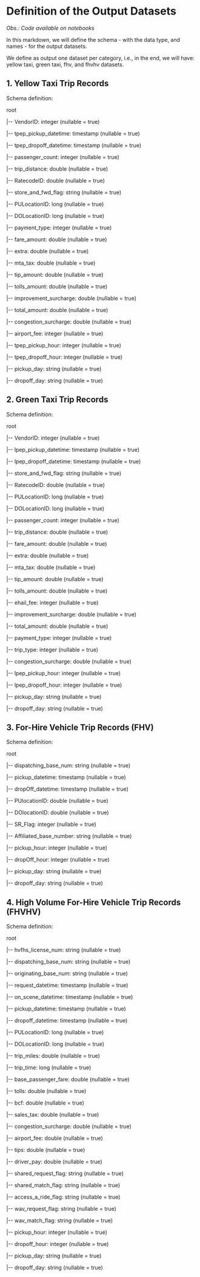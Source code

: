 # Definition of the Output Datasets

<em>Obs.: Code available on notebooks</em>  

In this markdown, we will define the schema - with the data type, and names - for the output datasets.

We define as output one dataset per category, i.e., in the end, we will have: yellow taxi, green taxi, fhv, and fhvhv datasets.

## 1. Yellow Taxi Trip Records

Schema definition:

root

 |-- VendorID: integer (nullable = true)
 
 |-- tpep_pickup_datetime: timestamp (nullable = true)
 
 |-- tpep_dropoff_datetime: timestamp (nullable = true)
 
 |-- passenger_count: integer (nullable = true)
 
 |-- trip_distance: double (nullable = true)
 
 |-- RatecodeID: double (nullable = true)
 
 |-- store_and_fwd_flag: string (nullable = true)
 
 |-- PULocationID: long (nullable = true)
 
 |-- DOLocationID: long (nullable = true)
 
 |-- payment_type: integer (nullable = true)
 
 |-- fare_amount: double (nullable = true)
 
 |-- extra: double (nullable = true)
 
 |-- mta_tax: double (nullable = true)
 
 |-- tip_amount: double (nullable = true)
 
 |-- tolls_amount: double (nullable = true)
 
 |-- improvement_surcharge: double (nullable = true)
 
 |-- total_amount: double (nullable = true)
 
 |-- congestion_surcharge: double (nullable = true)
 
 |-- airport_fee: integer (nullable = true)
 
 |-- tpep_pickup_hour: integer (nullable = true)
 
 |-- tpep_dropoff_hour: integer (nullable = true)
 
 |-- pickup_day: string (nullable = true)
 
 |-- dropoff_day: string (nullable = true)



## 2. Green Taxi Trip Records

Schema definition:

root

 |-- VendorID: integer (nullable = true)
 
 |-- lpep_pickup_datetime: timestamp (nullable = true)
 
 |-- lpep_dropoff_datetime: timestamp (nullable = true)
 
 |-- store_and_fwd_flag: string (nullable = true)
 
 |-- RatecodeID: double (nullable = true)
 
 |-- PULocationID: long (nullable = true)
 
 |-- DOLocationID: long (nullable = true)
 
 |-- passenger_count: integer (nullable = true)
 
 |-- trip_distance: double (nullable = true)
 
 |-- fare_amount: double (nullable = true)
 
 |-- extra: double (nullable = true)
 
 |-- mta_tax: double (nullable = true)
 
 |-- tip_amount: double (nullable = true)
 
 |-- tolls_amount: double (nullable = true)
 
 |-- ehail_fee: integer (nullable = true)
 
 |-- improvement_surcharge: double (nullable = true)
 
 |-- total_amount: double (nullable = true)
 
 |-- payment_type: integer (nullable = true)
 
 |-- trip_type: integer (nullable = true)
 
 |-- congestion_surcharge: double (nullable = true)
 
 |-- lpep_pickup_hour: integer (nullable = true)
 
 |-- lpep_dropoff_hour: integer (nullable = true)
 
 |-- pickup_day: string (nullable = true)
 
 |-- dropoff_day: string (nullable = true)



## 3. For-Hire Vehicle Trip Records (FHV)

Schema definition:

root

 |-- dispatching_base_num: string (nullable = true)
 
 |-- pickup_datetime: timestamp (nullable = true)
 
 |-- dropOff_datetime: timestamp (nullable = true)
 
 |-- PUlocationID: double (nullable = true)
 
 |-- DOlocationID: double (nullable = true)
 
 |-- SR_Flag: integer (nullable = true)
 
 |-- Affiliated_base_number: string (nullable = true)
 
 |-- pickup_hour: integer (nullable = true)
 
 |-- dropOff_hour: integer (nullable = true)
 
 |-- pickup_day: string (nullable = true)
 
 |-- dropoff_day: string (nullable = true)



## 4. High Volume For-Hire Vehicle Trip Records (FHVHV)

Schema definition:

root

 |-- hvfhs_license_num: string (nullable = true)

 |-- dispatching_base_num: string (nullable = true)

 |-- originating_base_num: string (nullable = true)

 |-- request_datetime: timestamp (nullable = true)

 |-- on_scene_datetime: timestamp (nullable = true)

 |-- pickup_datetime: timestamp (nullable = true)

 |-- dropoff_datetime: timestamp (nullable = true)

 |-- PULocationID: long (nullable = true)

 |-- DOLocationID: long (nullable = true)
 
 |-- trip_miles: double (nullable = true)

 |-- trip_time: long (nullable = true)

 |-- base_passenger_fare: double (nullable = true)

 |-- tolls: double (nullable = true)

 |-- bcf: double (nullable = true)

 |-- sales_tax: double (nullable = true)

 |-- congestion_surcharge: double (nullable = true)

 |-- airport_fee: double (nullable = true)

 |-- tips: double (nullable = true)

 |-- driver_pay: double (nullable = true)

 |-- shared_request_flag: string (nullable = true)

 |-- shared_match_flag: string (nullable = true)

 |-- access_a_ride_flag: string (nullable = true)
 
 |-- wav_request_flag: string (nullable = true)
 
 |-- wav_match_flag: string (nullable = true)
 
 |-- pickup_hour: integer (nullable = true)
 
 |-- dropoff_hour: integer (nullable = true)
 
 |-- pickup_day: string (nullable = true)
 
 |-- dropoff_day: string (nullable = true)










